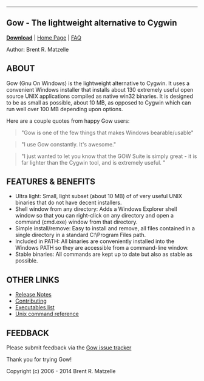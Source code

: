 ------------------------------------------------------------
Gow - The lightweight alternative to Cygwin
------------------------------------------------------------

**[Download](https://github.com/bmatzelle/gow/releases)** |
[Home Page](http://wiki.github.com/bmatzelle/gow/) |
[FAQ](http://wiki.github.com/bmatzelle/gow/faq)

Author:   Brent R. Matzelle

ABOUT
-----

Gow (Gnu On Windows) is the lightweight alternative to Cygwin. It uses a 
convenient Windows installer that installs about 130 extremely useful 
open source UNIX applications compiled as native win32 binaries. It is 
designed to be as small as possible, about 10 MB, as opposed to Cygwin 
which can run well over 100 MB depending upon options.

Here are a couple quotes from happy Gow users:

> "Gow is one of the few things that makes Windows bearable/usable"

> "I use Gow constantly. It's awesome."

> "I just wanted to let you know that the GOW Suite is simply great - it is 
far lighter than the Cygwin tool, and is extremely useful. "

FEATURES & BENEFITS
-------------------

- Ultra light: Small, light subset (about 10 MB) of of very useful UNIX 
  binaries that do not have decent installers.
- Shell window from any directory: Adds a Windows Explorer shell window 
  so that you can right-click on any directory and open a command 
  (cmd.exe) window from that directory.
- Simple install/remove: Easy to install and remove, all files contained 
  in a single directory in a standard C:\Program Files path.
- Included in PATH: All binaries are conveniently installed into the 
  Windows PATH so they are accessible from a command-line window.
- Stable binaries: All commands are kept up to date but also as stable as 
  possible.


OTHER LINKS
---------------------

- [Release Notes](http://wiki.github.com/bmatzelle/gow/change_log)
- [Contributing](https://github.com/bmatzelle/gow/wiki/contributing)
- [Executables list](http://wiki.github.com/bmatzelle/gow/executables_list)
- [Unix command reference](http://www.pixelbeat.org/cmdline.html)

FEEDBACK
--------

Please submit feedback via the 
[Gow issue tracker](http://github.com/bmatzelle/gow/issues)

Thank you for trying Gow!

Copyright (c) 2006 - 2014 Brent R. Matzelle
